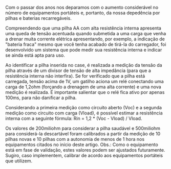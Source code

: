 Com o passar dos anos nos deparamos com o aumento considerável no número de equipamentos portáteis e, portanto, da nossa depedência por pilhas e baterias recarregáveis.

Compreendendo que uma pilha AA com alta resistência interna apresenta uma queda de tensão acentuada quando submetida a uma carga que venha a drenar muita corrente elétrica apresentando, por exemplo, a indicação de "bateria fraca" mesmo que você tenha acabado de tirá-la do carregador, foi desenvolvido um sistema que pode medir sua resistência interna e indicar se ainda está apta para uso.

Ao identificar a pilha inserida no case, é realizada a medição da tensão da pilha através de um divisor de tensão de alta impedância (para que a resistência interna não interfira). Se for verificado que a pilha está carregada, tensão acima de 1V, um gatilho aciona um relé conectando uma carga de 1,2ohm (forçando a drenagem de uma alta corrente) e uma nova medição é realizada. É importante salientar que o relé fica ativo por apenas 100ms, para não danificar a pilha.

Considerando a primeira medição como circuito aberto (Voc) e a segunda medição como circuito com carga (Vload), é possível estimar a resistência interna com a seguinte fórmula: Rin = 1,2 * (Voc - Vload) / Vload. 

Os valores de 200miliohm para considerar a pilha saudável e 500miliohm para considerá-la descartável foram calibrados a partir da medição de 10 pilhas novas e 10 pilhas com a autonomia de menos de 1 hora nos equipamentos citados no início deste artigo. Obs.: Como o equipamento está em fase de validação, estes valores podem ser ajustados futuramente. Sugiro, caso implementem, calibrar de acordo aos equipamentos portáteis que utilizem.
